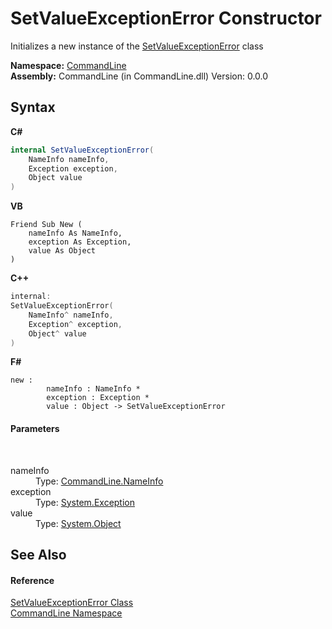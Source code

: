 # SetValueExceptionError Constructor 
 

Initializes a new instance of the <a href="T_CommandLine_SetValueExceptionError">SetValueExceptionError</a> class

**Namespace:**&nbsp;<a href="N_CommandLine">CommandLine</a><br />**Assembly:**&nbsp;CommandLine (in CommandLine.dll) Version: 0.0.0

## Syntax

**C#**<br />
``` C#
internal SetValueExceptionError(
	NameInfo nameInfo,
	Exception exception,
	Object value
)
```

**VB**<br />
``` VB
Friend Sub New ( 
	nameInfo As NameInfo,
	exception As Exception,
	value As Object
)
```

**C++**<br />
``` C++
internal:
SetValueExceptionError(
	NameInfo^ nameInfo, 
	Exception^ exception, 
	Object^ value
)
```

**F#**<br />
``` F#
new : 
        nameInfo : NameInfo * 
        exception : Exception * 
        value : Object -> SetValueExceptionError
```


#### Parameters
&nbsp;<dl><dt>nameInfo</dt><dd>Type: <a href="T_CommandLine_NameInfo">CommandLine.NameInfo</a><br /></dd><dt>exception</dt><dd>Type: <a href="https://docs.microsoft.com/dotnet/api/system.exception" target="_blank">System.Exception</a><br /></dd><dt>value</dt><dd>Type: <a href="https://docs.microsoft.com/dotnet/api/system.object" target="_blank">System.Object</a><br /></dd></dl>

## See Also


#### Reference
<a href="T_CommandLine_SetValueExceptionError">SetValueExceptionError Class</a><br /><a href="N_CommandLine">CommandLine Namespace</a><br />